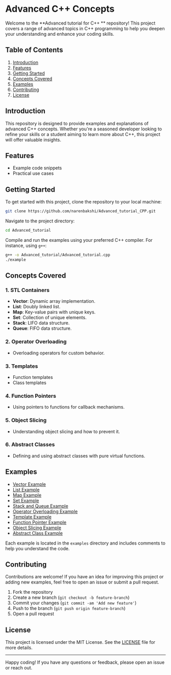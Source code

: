 # Advanced C++ Concepts

Welcome to the **Advanced tutorial for C++ ** repository! This project covers a range of advanced topics in C++ programming to help you deepen your understanding and enhance your coding skills.

## Table of Contents
1. [Introduction](#introduction)
2. [Features](#features)
3. [Getting Started](#getting-started)
4. [Concepts Covered](#concepts-covered)
5. [Examples](#examples)
6. [Contributing](#contributing)
7. [License](#license)

## Introduction
This repository is designed to provide examples and explanations of advanced C++ concepts. Whether you're a seasoned developer looking to refine your skills or a student aiming to learn more about C++, this project will offer valuable insights.

## Features
- Example code snippets
- Practical use cases

## Getting Started
To get started with this project, clone the repository to your local machine:

```sh
git clone https://github.com/narenbakshi/Advanced_tutorial_CPP.git
```

Navigate to the project directory:

```sh
cd Advanced_tutorial
```

Compile and run the examples using your preferred C++ compiler. For instance, using `g++`:

```sh
g++ -o Advanced_tutorial/Advanced_tutorial.cpp
./example
```

## Concepts Covered
### 1. STL Containers
- **Vector**: Dynamic array implementation.
- **List**: Doubly linked list.
- **Map**: Key-value pairs with unique keys.
- **Set**: Collection of unique elements.
- **Stack**: LIFO data structure.
- **Queue**: FIFO data structure.

### 2. Operator Overloading
- Overloading operators for custom behavior.

### 3. Templates
- Function templates
- Class templates

### 4. Function Pointers
- Using pointers to functions for callback mechanisms.

### 5. Object Slicing
- Understanding object slicing and how to prevent it.

### 6. Abstract Classes
- Defining and using abstract classes with pure virtual functions.

## Examples
- [Vector Example](examples/vector_example.cpp)
- [List Example](examples/list_example.cpp)
- [Map Example](examples/map_example.cpp)
- [Set Example](examples/set_example.cpp)
- [Stack and Queue Example](examples/stack_queue_example.cpp)
- [Operator Overloading Example](examples/operator_overloading_example.cpp)
- [Template Example](examples/template_example.cpp)
- [Function Pointer Example](examples/function_pointer_example.cpp)
- [Object Slicing Example](examples/object_slicing_example.cpp)
- [Abstract Class Example](examples/abstract_class_example.cpp)

Each example is located in the `examples` directory and includes comments to help you understand the code.

## Contributing
Contributions are welcome! If you have an idea for improving this project or adding new examples, feel free to open an issue or submit a pull request.

1. Fork the repository
2. Create a new branch (`git checkout -b feature-branch`)
3. Commit your changes (`git commit -am 'Add new feature'`)
4. Push to the branch (`git push origin feature-branch`)
5. Open a pull request

## License
This project is licensed under the MIT License. See the [LICENSE](LICENSE) file for more details.

---

Happy coding! If you have any questions or feedback, please open an issue or reach out.
